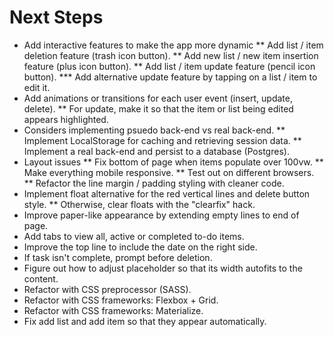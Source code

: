 # Next Steps
* Add interactive features to make the app more dynamic
** Add list / item deletion feature (trash icon button).
** Add new list / new item insertion feature (plus icon button).
** Add list / item update feature (pencil icon button).
*** Add alternative update feature by tapping on a list / item to edit it.
* Add animations or transitions for each user event (insert, update, delete).
** For update, make it so that the item or list being edited appears highlighted.
* Considers implementing psuedo back-end vs real back-end.
** Implement LocalStorage for caching and retrieving session data.
** Implement a real back-end and persist to a database (Postgres).
* Layout issues
** Fix bottom of page when items populate over 100vw.
** Make everything mobile responsive.
** Test out on different browsers.
** Refactor the line margin / padding styling with cleaner code.
* Implement float alternative for the red vertical lines and delete button style.
** Otherwise, clear floats with the "clearfix" hack.
* Improve paper-like appearance by extending empty lines to end of page.
* Add tabs to view all, active or completed to-do items.
* Improve the top line to include the date on the right side.
* If task isn't complete, prompt before deletion.
* Figure out how to adjust placeholder so that its width autofits to the content.
* Refactor with CSS preprocessor (SASS).
* Refactor with CSS frameworks: Flexbox + Grid.
* Refactor with CSS frameworks: Materialize.
* Fix add list and add item so that they appear automatically.